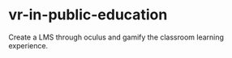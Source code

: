 # vr-in-public-education
Create a LMS through oculus and gamify the classroom learning experience. 
